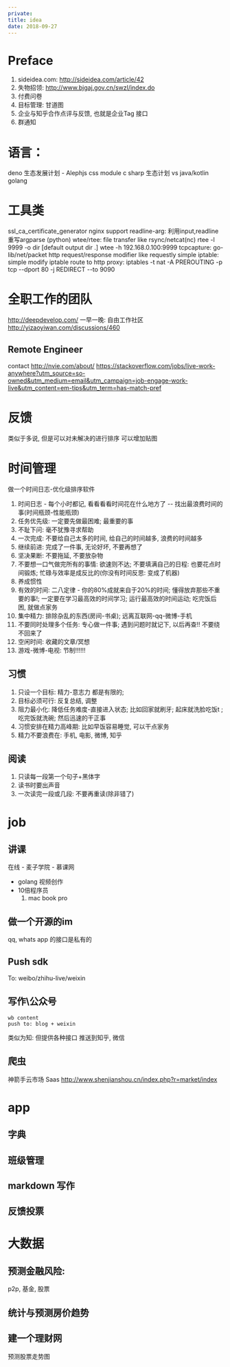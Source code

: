 ```yaml
---
private: 
title: idea
date: 2018-09-27
---
```

# Preface
1. sideidea.com: http://sideidea.com/article/42
2. 失物招领: http://www.bjgaj.gov.cn/swzl/index.do
3. 付费问卷
3. 目标管理: 甘道图
1. 企业与知乎合作点评与反馈, 也就是企业Tag 接口
5. 群通知

# 语言：
deno 生态发展计划
    - Alephjs  css module
c sharp 生态计划 vs java/kotlin
golang

# 工具类
ssl_ca_certificate_generator
    nginx support
readline-arg:
    利用input,readline 重写argparse (python)
wtee/rtee: file transfer like rsync/netcat(nc)
    rtee -l 9999 -o dir [default output dir .]
    wtee -h 192.168.0.100:9999 
tcpcapture:
    go-lib/net/packet
http request/response modifier like requestly
simple iptable:
    simple modify iptable
    route to http proxy: iptables -t nat -A PREROUTING -p tcp --dport 80 -j REDIRECT --to 9090

# 全职工作的团队
http://deepdevelop.com/
一早一晚: 自由工作社区
http://yizaoyiwan.com/discussions/460

## Remote Engineer
contact http://nvie.com/about/
https://stackoverflow.com/jobs/live-work-anywhere?utm_source=so-owned&utm_medium=email&utm_campaign=job-engage-work-live&utm_content=em-tips&utm_term=has-match-pref

# 反馈
类似于多说, 但是可以对未解决的进行排序
可以增加贴图

# 时间管理
做一个时间日志-优化级排序软件

1. 时间日志 - 每个小时都记, 看看看看时间花在什么地方了 -- 找出最浪费时间的事(时间瓶颈-性能瓶颈)
2. 任务优先级: 一定要先做最困难; 最重要的事
3. 不耻下问: 毫不犹豫寻求帮助
4. 一次完成: 不要给自己太多的时间, 给自己的时间越多, 浪费的时间越多
5. 继续前进: 完成了一件事, 无论好坏, 不要再想了
4. 坚决果断: 不要拖延, 不要放杂物
5. 不要想一口气做完所有的事情: 欲速则不达; 不要填满自己的日程: 也要花点时间锻炼; 忙碌与效率是成反比的(你没有时间反思: 变成了机器)
6. 养成惯性
7. 有效的时间: 二八定律 - 你的80%成就来自于20%的时间; 懂得放弃那些不重要的事!;
    一定要在学习最高效的时间学习; 运行最高效的时间运动; 吃完饭后困, 就做点家务
8. 集中精力: 排除杂乱的东西(房间-书桌); 远离互联网-qq-微博-手机
9. 不要同时处理多个任务: 专心做一件事; 遇到问题时就记下, 以后再查!! 不要绕不回来了
9. 空闲时间: 收藏的文章/冥想
9. 游戏-微博-电视: 节制!!!!!!

## 习惯
1. 只设一个目标: 精力-意志力 都是有限的;
2. 目标必须可行: 反复总结, 调整
2. 阻力最小化: 降低任务难度-直接进入状态; 比如回家就刷牙; 起床就洗脸吃饭t ; 吃完饭就洗碗; 然后迅速的干正事
3. 习惯安排在精力高峰期: 比如早饭容易睡觉, 可以干点家务
4. 精力不要浪费在: 手机, 电影, 微博, 知乎

## 阅读
1. 只读每一段第一个句子+黑体字
2. 读书时要出声音
3. 一次读完一段或几段: 不要再重读(除非错了)

# job
## 讲课
在线 - 麦子学院 - 慕课网
- golang 视频创作
- 10倍程序员
    1. mac book pro

## 做一个开源的im
qq, whats app 的接口是私有的

## Push sdk
To: weibo/zhihu-live/weixin

## 写作\公众号
    wb content
    push to: blog + weixin

类似为知: 但提供各种接口
推送到知乎, 微信

## 爬虫
神箭手云市场 Saas
http://www.shenjianshou.cn/index.php?r=market/index

# app
## 字典
## 班级管理
## markdown 写作
## 反馈投票

# 大数据
## 预测金融风险:
p2p, 基金, 股票

## 统计与预测房价趋势

## 建一个理财网
预测股票走势图
